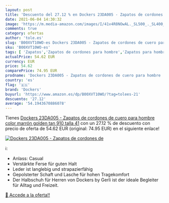 ```yaml
---
layout: post
title: 'Descuento del 27.12 % en Dockers 23DA005 - Zapatos de cordones de'
date: 2021-06-04 14:30:32
image: 'https://m.media-amazon.com/images/I/41v4R8NOwAL._SL500_._SL400_.jpg'
comments: true
category: ofertas
author: 'tole.es'
slug: 'B00XVT10WO-es Dockers 23DA005 - Zapatos de cordones de cuero para hombre...'
sku: 'B00XVT10WO-es'
tags: [ 'Zapatos','Zapatos de cordones para hombre','Zapatos para hombre','Zapatos y complementos','dockers','zapatos', ]
actualPrice: 54.62 EUR
currency: EUR
price: 54.62
comparePrice: 74.95 EUR
prodname: 'Dockers 23DA005 - Zapatos de cordones de cuero para hombre  color marrón  golden tan 910   talla 41'
country: 'es'
flag: '🇪🇸'
brand: 'Dockers'
buyurl: 'https://www.amazon.es/dp/B00XVT10WO/?tag=tolees-21'
descuento: '27.12'
average: '54.1943670886078'
---
```


Tienes [Dockers 23DA005 - Zapatos de cordones de cuero para hombre  color marrón  golden tan 910   talla 41](https://www.amazon.es/dp/B00XVT10WO/?tag=tolees-21) con un 27.12 % de descuento con precio de oferta de 54.62 EUR (original: 74.95 EUR) en el siguiente enlace!

[![Dockers 23DA005 - Zapatos de cordones de](https://m.media-amazon.com/images/I/41v4R8NOwAL._SL500_._SL400_.jpg)](https://www.amazon.es/dp/B00XVT10WO/?tag=tolees-21)

ℹ️:

- Anlass: Casual
- Verstärkte Ferse für guten Halt
- Leder ist langlebig und strapazierfähig
- Gepolsterter Schaft und Lasche für hohen Tragekomfort
- Der Halbschuh für Herren von Dockers by Gerli ist der ideale Begleiter für Alltag und Freizeit.

[🛒 Accede a la oferta!!](https://www.amazon.es/dp/B00XVT10WO/?tag=tolees-21)

